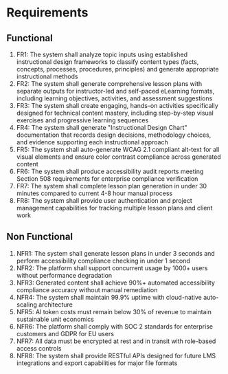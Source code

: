 # Requirements

## Functional

1. FR1: The system shall analyze topic inputs using established instructional design frameworks to classify content types (facts, concepts, processes, procedures, principles) and generate appropriate instructional methods
2. FR2: The system shall generate comprehensive lesson plans with separate outputs for instructor-led and self-paced eLearning formats, including learning objectives, activities, and assessment suggestions
3. FR3: The system shall create engaging, hands-on activities specifically designed for technical content mastery, including step-by-step visual exercises and progressive learning sequences
4. FR4: The system shall generate "Instructional Design Chart" documentation that records design decisions, methodology choices, and evidence supporting each instructional approach
5. FR5: The system shall auto-generate WCAG 2.1 compliant alt-text for all visual elements and ensure color contrast compliance across generated content
6. FR6: The system shall produce accessibility audit reports meeting Section 508 requirements for enterprise compliance verification
7. FR7: The system shall complete lesson plan generation in under 30 minutes compared to current 4-8 hour manual process
8. FR8: The system shall provide user authentication and project management capabilities for tracking multiple lesson plans and client work

## Non Functional

1. NFR1: The system shall generate lesson plans in under 3 seconds and perform accessibility compliance checking in under 1 second
2. NFR2: The platform shall support concurrent usage by 1000+ users without performance degradation
3. NFR3: Generated content shall achieve 90%+ automated accessibility compliance accuracy without manual remediation
4. NFR4: The system shall maintain 99.9% uptime with cloud-native auto-scaling architecture
5. NFR5: AI token costs must remain below 30% of revenue to maintain sustainable unit economics
6. NFR6: The platform shall comply with SOC 2 standards for enterprise customers and GDPR for EU users
7. NFR7: All data must be encrypted at rest and in transit with role-based access controls
8. NFR8: The system shall provide RESTful APIs designed for future LMS integrations and export capabilities for major file formats

